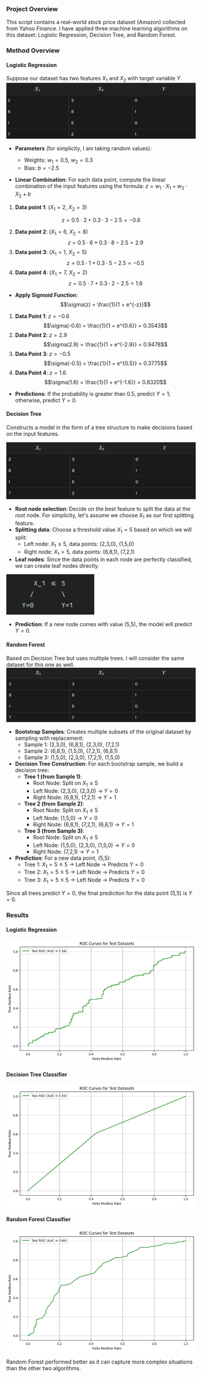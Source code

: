 ### Project Overview
This script contains a real-world stock price dataset (Amazon) collected from Yahoo Finance. I have applied three machine learning algorithms on this dataset: Logistic Regression, Decision Tree, and Random Forest.

### Method Overview

#### Logistic Regression
Suppose our dataset has two features $`X_1`$ and $`X_2`$ with target variable $`Y`$.
![Logistic Regression](image-3.png)

- **Parameters** (for simplicity, I am taking random values): 
    - Weights: $w_1 = 0.5$, $w_2 = 0.3$
    - Bias: $b = -2.5$

- **Linear Combination**: For each data point, compute the linear combination of the input features using the formula: $z = w_1 \cdot X_1 + w_2 \cdot X_2 + b$

1. **Data point 1**: ($X_1 = 2$, $X_2 = 3$)

$$z = 0.5 \cdot 2 + 0.3 \cdot 3 - 2.5 = -0.6$$

2. **Data point 2**: ($X_1 = 6$, $X_2 = 8$)
$$z = 0.5 \cdot 6 + 0.3 \cdot 8 - 2.5 = 2.9$$
3. **Data point 3**: ($X_1 = 1$, $X_2 = 5$)
$$z = 0.5 \cdot 1 + 0.3 \cdot 5 - 2.5 = -0.5$$
4. **Data point 4**: ($X_1 = 7$, $X_2 = 2$)
$$z = 0.5 \cdot 7 + 0.3 \cdot 2 - 2.5 = 1.6$$

- **Apply Sigmoid Function**:
$$\sigma(z) = \frac{1}{1 + e^{-z}}$$

1. **Data Point 1**: $z = -0.6$
    $$\sigma(-0.6) = \frac{1}{1 + e^{0.6}} = 0.3543$$ 
2. **Data Point 2**: $z = 2.9$
    $$\sigma(2.9) = \frac{1}{1 + e^{-2.9}} = 0.9478$$ 
3. **Data Point 3**: $z = -0.5$
    $$\sigma(-0.5) = \frac{1}{1 + e^{0.5}} = 0.3775$$ 
4. **Data Point 4**: $z = 1.6$
    $$\sigma(1.6) = \frac{1}{1 + e^{-1.6}} = 0.8320$$ 

- **Predictions**: If the probability is greater than 0.5, predict $Y = 1$; otherwise, predict $Y = 0$.

#### Decision Tree
Constructs a model in the form of a tree structure to make decisions based on the input features.

![Decision Tree](image.png)

- **Root node selection**: Decide on the best feature to split the data at the root node. For simplicity, let's assume we choose $X_1$ as our first splitting feature.
- **Splitting data**: Choose a threshold value $X_1 = 5$ based on which we will split:
    - Left node: $X_1 \leq 5$, data points: (2,3,0), (1,5,0)
    - Right node: $X_1 > 5$, data points: (6,8,1), (7,2,1)
- **Leaf nodes**: Since the data points in each node are perfectly classified, we can create leaf nodes directly.

![Decision Tree Leaf Nodes](image-1.png)

- **Prediction**: If a new node comes with value (5,5), the model will predict $Y = 0$.

#### Random Forest
Based on Decision Tree but uses multiple trees. I will consider the same dataset for this one as well.
![Random Forest](image-2.png)

- **Bootstrap Samples**: Creates multiple subsets of the original dataset by sampling with replacement:
    - Sample 1: (2,3,0), (6,8,1), (2,3,0), (7,2,1)
    - Sample 2: (6,8,1), (1,5,0), (7,2,1), (6,8,1)
    - Sample 3: (1,5,0), (2,3,0), (7,2,1), (1,5,0)
- **Decision Tree Construction**: For each bootstrap sample, we build a decision tree:
    - **Tree 1 (from Sample 1)**:
        - Root Node: Split on $X_1 \leq 5$
        - Left Node: (2,3,0), (2,3,0) → $Y = 0$
        - Right Node: (6,8,1), (7,2,1) → $Y = 1$
    - **Tree 2 (from Sample 2)**:
        - Root Node: Split on $X_1 \leq 5$
        - Left Node: (1,5,0) → $Y = 0$
        - Right Node: (6,8,1), (7,2,1), (6,8,1) → $Y = 1$
    - **Tree 3 (from Sample 3)**:
        - Root Node: Split on $X_1 \leq 5$
        - Left Node: (1,5,0), (2,3,0), (1,5,0) → $Y = 0$
        - Right Node: (7,2,1) → $Y = 1$
- **Prediction**: For a new data point, (5,5):
    - Tree 1: $X_1 = 5 \leq 5$ → Left Node → Predicts $Y = 0$
    - Tree 2: $X_1 = 5 \leq 5$ → Left Node → Predicts $Y = 0$
    - Tree 3: $X_1 = 5 \leq 5$ → Left Node → Predicts $Y = 0$

Since all trees predict $Y = 0$, the final prediction for the data point (5,5) is $Y = 0$.

### Results
#### Logistic Regression

![Logistic Regression Results](output1.png)

#### Decision Tree Classifier

![Decision Tree Results](output2.png)

#### Random Forest Classifier

![Random Forest Results](output3.png)

Random Forest performed better as it can capture more complex situations than the other two algorithms.

